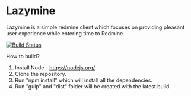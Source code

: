 # Lazymine
Lazymine is a simple redmine client which focuses on providing pleasant user experience while entering time to Redmine.

[![Build Status](https://travis-ci.org/Raathigesh/LazyMine.svg?branch=master)](https://travis-ci.org/Raathigesh/LazyMine)

How to build?

1. Install Node - https://nodejs.org/
2. Clone the repository.
3. Run "npm install" which will install all the dependencies.
4. Run "gulp" and "dist" folder will be created with the latest build.


